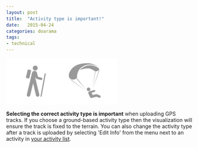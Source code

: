 ```yaml
---
layout: post
title:  "Activity type is important!"
date:   2015-04-24
categories: doarama
tags:
- technical
---
```


[]()

![Activity Type](/assets/2015-04-24-activity-type.jpg)

**Selecting the correct activity type is important** when uploading GPS tracks. If you choose a ground-based activity type then the visualization will ensure the track is fixed to the terrain.  You can also change the activity type after a track is uploaded by selecting 'Edit Info' from the <i class="fa fa-gear fa-lg"></i> menu next to an activity in [your activity list](http://www.doarama.com/activities).